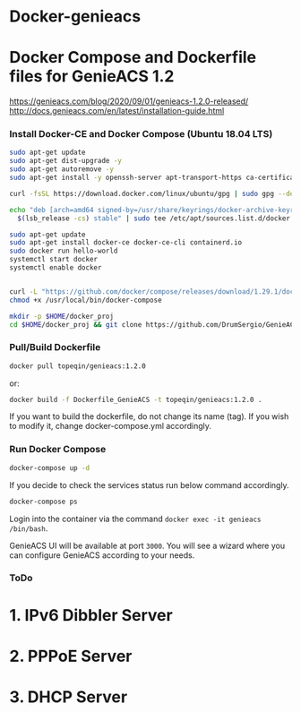 # Docker-genieacs
# Docker Compose and Dockerfile files for GenieACS 1.2
https://genieacs.com/blog/2020/09/01/genieacs-1.2.0-released/
http://docs.genieacs.com/en/latest/installation-guide.html

### Install Docker-CE and Docker Compose (Ubuntu 18.04 LTS)

```bash
sudo apt-get update
sudo apt-get dist-upgrade -y
sudo apt-get autoremove -y
sudo apt-get install -y openssh-server apt-transport-https ca-certificates curl gnupg software-properties-common sudo net-tools htop avahi-daemon tcpdump wget lsb-release

curl -fsSL https://download.docker.com/linux/ubuntu/gpg | sudo gpg --dearmor -o /usr/share/keyrings/docker-archive-keyring.gpg

echo "deb [arch=amd64 signed-by=/usr/share/keyrings/docker-archive-keyring.gpg] https://download.docker.com/linux/ubuntu \
  $(lsb_release -cs) stable" | sudo tee /etc/apt/sources.list.d/docker.list > /dev/null

sudo apt-get update
sudo apt-get install docker-ce docker-ce-cli containerd.io
sudo docker run hello-world
systemctl start docker
systemctl enable docker


curl -L "https://github.com/docker/compose/releases/download/1.29.1/docker-compose-$(uname -s)-$(uname -m)" -o /usr/local/bin/docker-compose
chmod +x /usr/local/bin/docker-compose

mkdir -p $HOME/docker_proj
cd $HOME/docker_proj && git clone https://github.com/DrumSergio/GenieACS-Docker && cd GenieACS-Docker
```

### Pull/Build Dockerfile

```bash
docker pull topeqin/genieacs:1.2.0
```
or:
```bash
docker build -f Dockerfile_GenieACS -t topeqin/genieacs:1.2.0 .
```

If you want to build the dockerfile, do not change its name (tag). If you wish to modify it, change docker-compose.yml accordingly.

### Run Docker Compose

```bash
docker-compose up -d
```

If you decide to check the services status run below command accordingly.
```bash
docker-compose ps
```
Login into the container via the command `docker exec -it genieacs /bin/bash`.

GenieACS UI will be available at port `3000`. You will see a wizard where you can configure GenieACS according to your needs.

### ToDo
# 1. IPv6 Dibbler Server
# 2. PPPoE Server
# 3. DHCP Server

